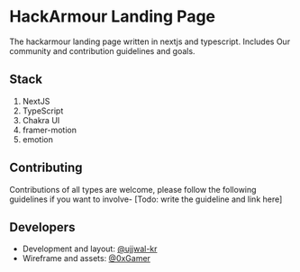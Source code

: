 # HackArmour Landing Page
The hackarmour landing page written in nextjs and typescript. Includes Our community and contribution guidelines and goals.

## Stack

1. NextJS
2. TypeScript
3. Chakra UI
4. framer-motion
5. emotion

## Contributing
Contributions of all types are welcome, please follow the following guidelines if you want to involve- [Todo: write the guideline and link here]

## Developers

- Development and layout: [@ujjwal-kr](https://github.com/ujjwal-kr)
- Wireframe and assets: [@0xGamer](https://github.com/0xgamer)
